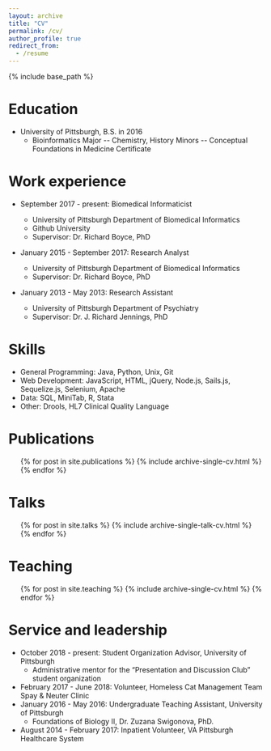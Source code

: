 ```yaml
---
layout: archive
title: "CV"
permalink: /cv/
author_profile: true
redirect_from:
  - /resume
---
```


{% include base_path %}

Education
======
* University of Pittsburgh, B.S. in 2016
  - Bioinformatics Major -- Chemistry, History Minors -- Conceptual Foundations in Medicine Certificate

Work experience
======
* September 2017 - present: Biomedical Informaticist
  - University of Pittsburgh Department of Biomedical Informatics
  - Github University
  - Supervisor: Dr. Richard Boyce, PhD

* January 2015 - September 2017: Research Analyst
  - University of Pittsburgh Department of Biomedical Informatics
  - Supervisor: Dr. Richard Boyce, PhD

* January 2013 - May 2013: Research Assistant
  - University of Pittsburgh Department of Psychiatry
  - Supervisor: Dr. J. Richard Jennings, PhD
  
Skills
======
* General Programming: Java, Python, Unix, Git
* Web Development: JavaScript, HTML, jQuery, Node.js, Sails.js, Sequelize.js, Selenium, Apache
* Data: SQL, MiniTab, R, Stata
* Other: Drools, HL7 Clinical Quality Language

Publications
======
  <ul>{% for post in site.publications %}
    {% include archive-single-cv.html %}
  {% endfor %}</ul>
  
Talks
======
  <ul>{% for post in site.talks %}
    {% include archive-single-talk-cv.html %}
  {% endfor %}</ul>
  
Teaching
======
  <ul>{% for post in site.teaching %}
    {% include archive-single-cv.html %}
  {% endfor %}</ul>
  
Service and leadership
======
* October 2018 - present: Student Organization Advisor, University of Pittsburgh
  - Administrative mentor for the “Presentation and Discussion Club” student organization
* February 2017 - June 2018: Volunteer, Homeless Cat Management Team Spay & Neuter Clinic
* January 2016 - May 2016: Undergraduate Teaching Assistant, University of Pittsburgh
  - Foundations of Biology II, Dr. Zuzana Swigonova, PhD.
* August 2014 - February 2017: Inpatient Volunteer, VA Pittsburgh Healthcare System
